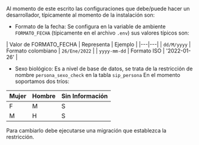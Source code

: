 
Al momento de este escrito las configuraciones que debe/puede 
hacer un desarrollador, típicamente al momento de la instalación son:


* Formato de la fecha: Se configura en la variable de ambiente 
  `FORMATO_FECHA` (típicamente en el archivo `.env`) sus valores típicos
  son:

| Valor de FORMATO_FECHA | Representa | Ejemplo |
|---|---|
| `dd/M/yyyy`  | Formato colombiano | `26/Ene/2022` | 
| `yyyy-mm-dd` | Formato ISO | '2022-01-26' | 

* Sexo biológico: Es a nivel de base de datos, se trata de la restricción de 
  nombre `persona_sexo_check` en la tabla `sip_persona`
  En el momento soportamos dos tríos:

| Mujer | Hombre | Sin Información |
|---|---|---|
| F | M | S |
| M | H | S |
  
  Para cambiarlo debe ejecutarse una migración que establezca la
  restricción.


